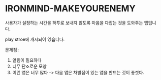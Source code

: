 # IRONMIND-MAKEYOURENEMY
사용자가 설정하는 시간을 허투로 보내지 않도록 마음을 다잡는 것을 도와주는 앱입니다.

play stroe에 개시되어 있습니다.

문제점 :
1. 알림이 필요하다
2. 너무 단조로운 모양
3. 이런 앱은 너무 많다 -> 다음 앱은 차별점이 있는 앱을 만드는 것이 좋겟다.
